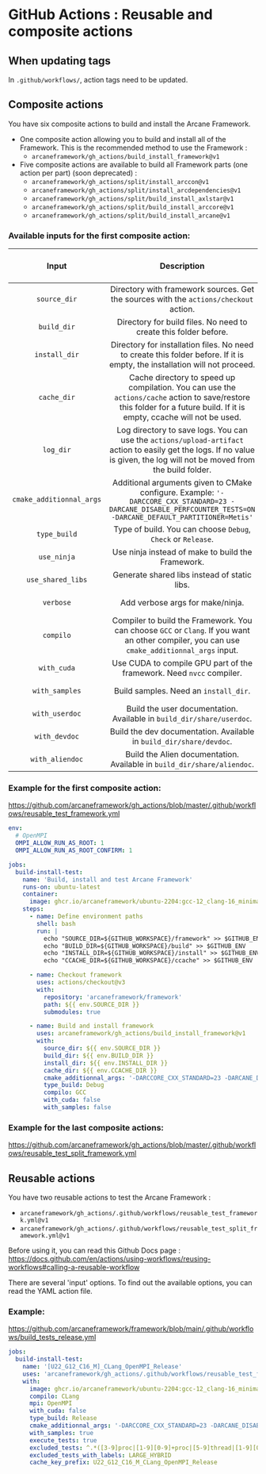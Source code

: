 # GitHub Actions : Reusable and composite actions

## When updating tags
In `.github/workflows/`, action tags need to be updated.

## Composite actions
You have six composite actions to build and install the Arcane Framework.

- One composite action allowing you to build and install all of the Framework. This is the recommended method to use the Framework :
  - `arcaneframework/gh_actions/build_install_framework@v1`
- Five composite actions are available to build all Framework parts (one action per part) (soon deprecated) :
  - `arcaneframework/gh_actions/split/install_arccon@v1`
  - `arcaneframework/gh_actions/split/install_arcdependencies@v1`
  - `arcaneframework/gh_actions/split/build_install_axlstar@v1`
  - `arcaneframework/gh_actions/split/build_install_arccore@v1`
  - `arcaneframework/gh_actions/split/build_install_arcane@v1`

### Available inputs for the first composite action:
| Input | Description | Required (Default value) |
| :---: |    :---:    | :---: |
| `source_dir`  | Directory with framework sources. Get the sources with the `actions/checkout` action.  | Yes |
| `build_dir`  | Directory for build files. No need to create this folder before.  | Yes |
| `install_dir`  | Directory for installation files. No need to create this folder before. If it is empty, the installation will not proceed. | No () |
| `cache_dir`  | Cache directory to speed up compilation. You can use the `actions/cache` action to save/restore this folder for a future build. If it is empty, ccache will not be used. | No () |
| `log_dir`  | Log directory to save logs. You can use the `actions/upload-artifact` action to easily get the logs. If no value is given, the log will not be moved from the build folder. | No () |
| `cmake_additionnal_args`  | Additional arguments given to CMake configure. Example: `'-DARCCORE_CXX_STANDARD=23 -DARCANE_DISABLE_PERFCOUNTER_TESTS=ON -DARCANE_DEFAULT_PARTITIONER=Metis'`  | No () |
| `type_build`  | Type of build. You can choose `Debug`, `Check` or `Release`.  | No (`Release`) |
| `use_ninja`  | Use ninja instead of make to build the Framework.  | No (`true`) |
| `use_shared_libs`  | Generate shared libs instead of static libs.  | No (`true`) |
| `verbose`  | Add verbose args for make/ninja.  | No (`false`) |
| `compilo`  | Compiler to build the Framework. You can choose `GCC` or `Clang`. If you want an other compiler, you can use `cmake_additionnal_args` input.  | No (`GCC`) |
| `with_cuda`  | Use CUDA to compile GPU part of the framework. Need `nvcc` compiler.  | No (`false`) |
| `with_samples`  | Build samples. Need an `install_dir`. | No (`false`) |
| `with_userdoc`  | Build the user documentation. Available in `build_dir/share/userdoc`. | No (`false`) |
| `with_devdoc`  | Build the dev documentation. Available in `build_dir/share/devdoc`. | No (`false`) |
| `with_aliendoc`  | Build the Alien documentation. Available in `build_dir/share/aliendoc`. | No (`false`) |

### Example for the first composite action:
https://github.com/arcaneframework/gh_actions/blob/master/.github/workflows/reusable_test_framework.yml
```yml
env:
  # OpenMPI
  OMPI_ALLOW_RUN_AS_ROOT: 1
  OMPI_ALLOW_RUN_AS_ROOT_CONFIRM: 1

jobs:
  build-install-test:
    name: 'Build, install and test Arcane Framework'
    runs-on: ubuntu-latest
    container:
      image: ghcr.io/arcaneframework/ubuntu-2204:gcc-12_clang-16_minimal_20230808
    steps:
      - name: Define environment paths
        shell: bash
        run: |
          echo "SOURCE_DIR=${GITHUB_WORKSPACE}/framework" >> $GITHUB_ENV
          echo "BUILD_DIR=${GITHUB_WORKSPACE}/build" >> $GITHUB_ENV
          echo "INSTALL_DIR=${GITHUB_WORKSPACE}/install" >> $GITHUB_ENV
          echo "CCACHE_DIR=${GITHUB_WORKSPACE}/ccache" >> $GITHUB_ENV

      - name: Checkout framework
        uses: actions/checkout@v3
        with:
          repository: 'arcaneframework/framework'
          path: ${{ env.SOURCE_DIR }}
          submodules: true

      - name: Build and install framework
        uses: arcaneframework/gh_actions/build_install_framework@v1
        with:
          source_dir: ${{ env.SOURCE_DIR }}
          build_dir: ${{ env.BUILD_DIR }}
          install_dir: ${{ env.INSTALL_DIR }}
          cache_dir: ${{ env.CCACHE_DIR }}
          cmake_additionnal_args: '-DARCCORE_CXX_STANDARD=23 -DARCANE_DISABLE_PERFCOUNTER_TESTS=ON -DARCANE_DEFAULT_PARTITIONER=Metis'
          type_build: Debug
          compilo: GCC
          with_cuda: false
          with_samples: false
```

### Example for the last composite actions:
https://github.com/arcaneframework/gh_actions/blob/master/.github/workflows/reusable_test_split_framework.yml

## Reusable actions
You have two reusable actions to test the Arcane Framework :
- `arcaneframework/gh_actions/.github/workflows/reusable_test_framework.yml@v1`
- `arcaneframework/gh_actions/.github/workflows/reusable_test_split_framework.yml@v1`

Before using it, you can read this Github Docs page : https://docs.github.com/en/actions/using-workflows/reusing-workflows#calling-a-reusable-workflow

There are several 'input' options. To find out the available options, you can read the YAML action file.


### Example:
https://github.com/arcaneframework/framework/blob/main/.github/workflows/build_tests_release.yml
```yml
jobs:
  build-install-test:
    name: '[U22_G12_C16_M]_CLang_OpenMPI_Release'
    uses: 'arcaneframework/gh_actions/.github/workflows/reusable_test_framework.yml@v1'
    with:
      image: ghcr.io/arcaneframework/ubuntu-2204:gcc-12_clang-16_minimal_20230808
      compilo: CLang
      mpi: OpenMPI
      with_cuda: false
      type_build: Release
      cmake_additionnal_args: '-DARCCORE_CXX_STANDARD=23 -DARCANE_DISABLE_PERFCOUNTER_TESTS=ON -DARCANE_DEFAULT_PARTITIONER=Metis'
      with_samples: true
      execute_tests: true
      excluded_tests: ^.*([3-9]proc|[1-9][0-9]+proc|[5-9]thread|[1-9][0-9]+thread).*$
      excluded_tests_with_labels: LARGE_HYBRID
      cache_key_prefix: U22_G12_C16_M_CLang_OpenMPI_Release
```

